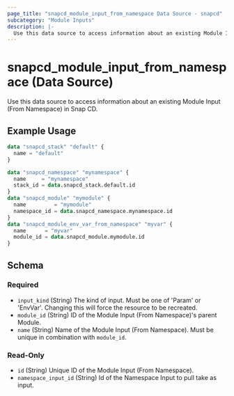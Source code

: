 ```yaml
---
page_title: "snapcd_module_input_from_namespace Data Source - snapcd"
subcategory: "Module Inputs"
description: |-
  Use this data source to access information about an existing Module Input (From Namespace) in Snap CD.
---
```


# snapcd_module_input_from_namespace (Data Source)

Use this data source to access information about an existing Module Input (From Namespace) in Snap CD.


## Example Usage

```terraform
data "snapcd_stack" "default" {
  name = "default"
}

data "snapcd_namespace" "mynamespace" {
  name     = "mynamespace"
  stack_id = data.snapcd_stack.default.id
}
data "snapcd_module" "mymodule" {
  name         = "mymodule"
  namespace_id = data.snapcd_namespace.mynamespace.id
}
data "snapcd_module_env_var_from_namespace" "myvar" {
  name      = "myvar"
  module_id = data.snapcd_module.mymodule.id
}
```

<!-- schema generated by tfplugindocs -->
## Schema

### Required

- `input_kind` (String) The kind of input. Must be one of 'Param' or 'EnvVar'. Changing this will force the resource to be recreated.
- `module_id` (String) ID of the Module Input (From Namespace)'s parent Module.
- `name` (String) Name of the Module Input (From Namespace).  Must be unique in combination with `module_id`.

### Read-Only

- `id` (String) Unique ID of the Module Input (From Namespace).
- `namespace_input_id` (String) Id of the Namespace Input to pull take as input.
